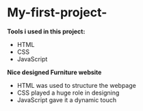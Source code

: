 # My-first-project-

 **Tools i used in this project:**
- HTML
- CSS
- JavaScript

**Nice designed Furniture website**
 - HTML was used to structure the webpage
 - CSS played a huge role in designing 
 - JavaScript gave it a dynamic touch
